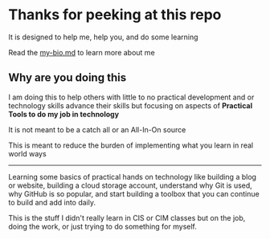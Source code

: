# Thanks for peeking at this repo

It is designed to help me, help you, and do some learning

Read the [my-bio.md](https://github.com/leerayl/My-Tools/blob/main/my-bio.md) to learn more about me

## Why are you doing this

I am doing this to help others with little to no practical development and or technology skills advance their skills but focusing on aspects of **Practical Tools to do my job in technology**

It is not meant to be a catch all or an All-In-On source

This is meant to reduce the burden of implementing what you learn in real world ways

----

Learning some basics of practical hands on technology like building a blog or website, building a cloud storage account, understand why Git is used, why GitHub is so popular, and start building a toolbox that you can continue to build and add into daily.

This is the stuff I didn't really learn in CIS or CIM classes but on the job, doing the work, or just trying to do something for myself.
